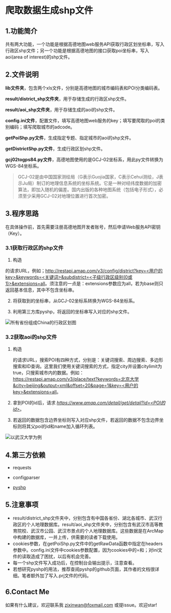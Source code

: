 # 爬取数据生成shp文件

## 1.功能简介

共有两大功能，一个功能是根据高德地图web服务API获取行政区划坐标串，写入行政区shp文件；另一个功能是根据高德地图的接口获取poi坐标串，写入aoi(area of interest)的shp文件。

## 2.文件说明

**lib文件夹**，包含两个xls文件，分别是高德地图的城市编码表和POI分类编码表。

**result/district_shp文件夹**，用于存储生成的行政区shp文件。

**result/aoi_shp文件夹**，用于存储生成的aoi的shp文件。

**config.ini文件**，配置文件，填写高德地图web服务的key；填写要爬取的poi的类别编码；填写爬取城市的adcode。

**getPoiShp.py文件**，生成指定专题、指定城市的aoi的shp文件。

**getDistrictShp.py文件**，生成行政区划shp文件。

**gcj02togps84.py文件**，高德地图使用的是GCJ-02坐标系，用此py文件转换为WGS-84坐标系。

> GCJ-02是由中国国家测绘局（G表示Guojia国家，C表示Cehui测绘，J表示Ju局）制订的地理信息系统的坐标系统。它是一种对经纬度数据的加密算法，即加入随机的偏差。国内出版的各种地图系统（包括电子形式），必须至少采用GCJ-02对地理位置进行首次加密。

## 3.程序思路

在具体操作前，首先需要注册高德地图开发者账号，然后申请Web服务API密钥（Key）。

### 3.1获取行政区的shp文件

1.  构造

   [行政区查询]: https://lbs.amap.com/api/webservice/guide/api/district

   的请求URL，例如；<u>http://restapi.amap.com/v3/config/district?key=<用户的key>&keywords=<关键词>&subdistrict=<子级行政区级别(0或1)>&extensions=all</u>。须注意的一点是：extensions参数应为all，若为base则只返回基本信息，其中不包含坐标串。

2. 将获取到的坐标串，从GCJ-02坐标系转换为WGS-84坐标系。

3. 利用第三方库pyshp，将返回的坐标串写入对应的shp文件。

![所有省份组成China的行政区划图](http://qab3yd0rl.bkt.clouddn.com/China.png)

### 3.2获取aoi的shp文件

1. 构造

   [搜索POI]: https://lbs.amap.com/api/webservice/guide/api/search

   的请求URL，搜索POI有四种方式，分别是：关键词搜索、周边搜索、多边形搜索和ID查询。这里我们使用关键词搜索的方式，指定city并设置citylimit为true，只搜索城市内的数据。例如：<u>https://restapi.amap.com/v3/place/text?keywords=北京大学&city=beijing&output=xml&offset=20&page=1&key=<用户的key>&extensions=all</u>。

2. 拿到POI的id后，请求 *<u>*https://www.amap.com/detail/get/detail?id=<POI的id>*</u>*。

3. 若返回的数据包含边界坐标则写入对应shp文件，若返回的数据不包含边界坐标则将其父poi的id和name加入循环列表。

![以武汉大学为例](http://qab3yd0rl.bkt.clouddn.com/%E6%AD%A6%E6%B1%89%E5%A4%A7%E5%AD%A6.png)

## 4.第三方依赖

- requests

- configparser

- [pyshp](https://github.com/GeospatialPython/pyshp)

  

## 5.注意事项

- result/district_shp文件夹中，分别包含有中国各省份、湖北各城市、武汉行政区的个人地理数据库。result/aoi_shp文件夹中，分别包含有武汉市高等教育院校、武汉市公园、武汉市景点的个人地理数据库。这些数据是在ArcMap中构建的数据库，一并上传，供需要的读者下载使用。
- cookies参数，在getPoiShp.py文件中的getRawData函数中指定在headers参数中。config.ini文件中cookies参数配置，因为cookies中的=和；对ini文件的读取造成了困扰，以后有机会完善。
- 每一个shp文件写入成功后，在控制台会输出提示，注意查看。
- 若想研究pyshp的用法，推荐查阅pyshp的github页面，其作者的文档很详细。笔者额外加了写入.prj文件的代码。

## 6.Contact Me

 如果有什么建议，欢迎联系我 [zixinwan@foxmail.com](mailto:zixinwan@foxmail.com) 或提issue。欢迎star! 
